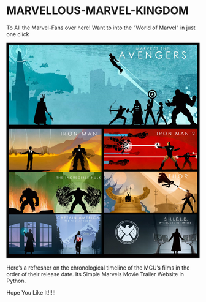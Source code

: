 ﻿# MARVELLOUS-MARVEL-KINGDOM
To All the Marvel-Fans over here!
Want to into the "World of Marvel" in just one click

![Marvel](https://github.com/Lipsita-Senapati/MARVELLOUS-MARVEL-KINGDOM/blob/master/Marvels.png)

Here’s a refresher on the chronological timeline of the MCU’s films in the order of their release date.
Its Simple Marvels Movie Trailer Website in Python.






Hope You Like It!!!!!
